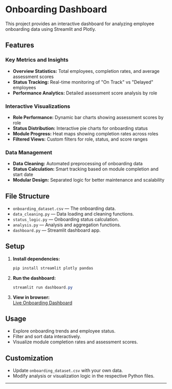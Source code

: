 # Onboarding Dashboard 

This project provides an interactive dashboard for analyzing employee onboarding data using Streamlit and Plotly.

## Features

### Key Metrics and Insights 

- **Overview Statistics:** Total employees, completion rates, and average assessment scores
- **Status Tracking:** Real-time monitoring of "On Track" vs "Delayed" employees
- **Performance Analytics:** Detailed assessment score analysis by role

### Interactive Visualizations 

- **Role Performance:** Dynamic bar charts showing assessment scores by role
- **Status Distribution:** Interactive pie charts for onboarding status
- **Module Progress:** Heat maps showing completion rates across roles
- **Filtered Views:** Custom filters for role, status, and score ranges

### Data Management 

- **Data Cleaning:** Automated preprocessing of onboarding data
- **Status Calculation:** Smart tracking based on module completion and start date
- **Modular Design:** Separated logic for better maintenance and scalability

## File Structure

- `onboarding_dataset.csv` — The onboarding data.
- `data_cleaning.py` — Data loading and cleaning functions.
- `status_logic.py` — Onboarding status calculation.
- `analysis.py` — Analysis and aggregation functions.
- `dashboard.py` — Streamlit dashboard app.

## Setup

1. **Install dependencies:**

   ```powershell
   pip install streamlit plotly pandas
   ```

2. **Run the dashboard:**

   ```powershell
   streamlit run dashboard.py
   ```

3. **View in browser:**  
    [Live Onboarding Dashboard](https://harshith1118-onboard-dashboard-gzhq7b.streamlit.app/)


## Usage

- Explore onboarding trends and employee status.
- Filter and sort data interactively.
- Visualize module completion rates and assessment scores.

## Customization

- Update `onboarding_dataset.csv` with your own data.
- Modify analysis or visualization logic in the respective Python files.

---
